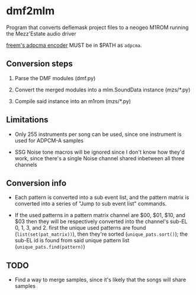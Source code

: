 # dmf2mlm
Program that converts deflemask project files to a neogeo M1ROM running the Mezz'Estate audio driver

[freem's adpcma encoder](https://github.com/freem/adpcma) MUST be in $PATH as `adpcma`. 

## Conversion steps

1. Parse the DMF modules (dmf.py)

2. Convert the merged modules into a mlm.SoundData instance (mzs/\*.py)

3. Compile said instance into an m1rom (mzs/\*.py)

## Limitations

- Only 255 instruments per song can be used, since one instrument is used for
ADPCM-A samples

- SSG Noise tone macros will be ignored since I don't know how they'd work, since there's a single Noise channel shared inbetween all three channels

## Conversion info

- Each pattern is converted into a sub event list, and the pattern matrix is converted into a series of "Jump to sub event list" commands.

- If the used patterns in a pattern matrix channel are $00, $01, $10, and $03
then they will be respectively converted into the channel's sub-EL 0, 1, 3, and 2. first the unique used patterns are found (`list(set(pat_matrix))`), then they're sorted (`unique_pats.sort()`); the sub-EL id is found from said unique pattern list (`unique_pats.find(pattern)`)

## TODO

- Find a way to merge samples, since it's likely that the songs will share samples